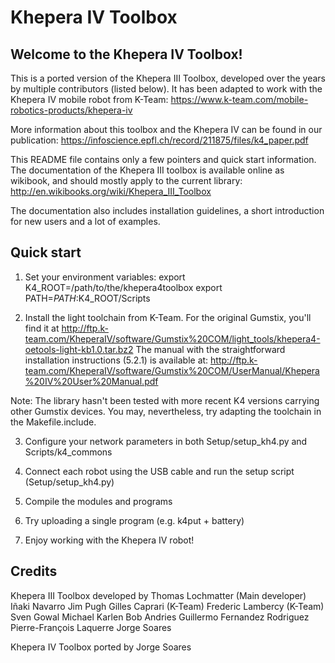 # Khepera IV Toolbox

## Welcome to the Khepera IV Toolbox!

This is a ported version of the Khepera III Toolbox, developed over the 
years by multiple contributors (listed below). It has been adapted to work with the
Khepera IV mobile robot from K-Team:
	https://www.k-team.com/mobile-robotics-products/khepera-iv

More information about this toolbox and the Khepera IV can be found in our
publication:
	https://infoscience.epfl.ch/record/211875/files/k4_paper.pdf	

This README file contains only a few pointers and quick start information. The
documentation of the Khepera III toolbox is available online as wikibook, and should
mostly apply to the current library:
	http://en.wikibooks.org/wiki/Khepera_III_Toolbox
	
The documentation also includes installation guidelines, a short introduction
for new users and a lot of examples.

##  Quick start

1) Set your environment variables:
	export K4_ROOT=/path/to/the/khepera4toolbox
	export PATH=$PATH:$K4_ROOT/Scripts

2) Install the light toolchain from K-Team. For the original Gumstix, you'll find it at
	http://ftp.k-team.com/KheperaIV/software/Gumstix%20COM/light_tools/khepera4-oetools-light-kb1.0.tar.bz2
The manual with the straightforward installation instructions (5.2.1) is available at:
	http://ftp.k-team.com/KheperaIV/software/Gumstix%20COM/UserManual/Khepera%20IV%20User%20Manual.pdf

Note: The library hasn't been tested with more recent K4 versions carrying other Gumstix devices. You may,
nevertheless, try adapting the toolchain in the Makefile.include.

3) Configure your network parameters in both Setup/setup_kh4.py and Scripts/k4_commons

4) Connect each robot using the USB cable and run the setup script (Setup/setup_kh4.py)

5) Compile the modules and programs

6) Try uploading a single program (e.g. k4put +<robot id> battery)

7) Enjoy working with the Khepera IV robot!

## Credits

Khepera III Toolbox developed by 
	Thomas Lochmatter (Main developer)
	Iñaki Navarro
	Jim Pugh
	Gilles Caprari (K-Team)
	Frederic Lambercy (K-Team)
	Sven Gowal
	Michael Karlen
	Bob Andries
	Guillermo Fernandez Rodriguez
	Pierre-François Laquerre
	Jorge Soares

Khepera IV Toolbox ported by
	Jorge Soares
